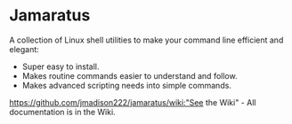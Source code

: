# Jamaratus

A collection of Linux shell utilities to make your command line efficient and elegant:

* Super easy to install.
* Makes routine commands easier to understand and follow.
* Makes advanced scripting needs into simple commands.

https://github.com/jmadison222/jamaratus/wiki:"See the Wiki" - All documentation is in the Wiki.


